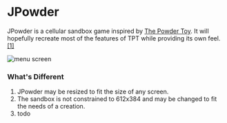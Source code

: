 # JPowder

JPowder is a cellular sandbox game inspired by [The Powder Toy](http://powdertoy.co.uk/). 
It will hopefully recreate most of the features of TPT while providing its own feel. [[1]](http://powdertoy.co.uk/Discussions/Thread/View.html?Thread=19989)

![menu screen](http://i.imgur.com/filB6QH.png)

### What's Different
1. JPowder may be resized to fit the size of any screen.
2. The sandbox is not constrained to 612x384 and may be changed to fit the needs of a creation.
3. todo